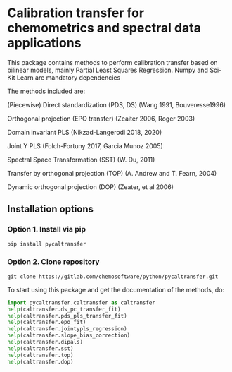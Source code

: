 # Calibration transfer for chemometrics and spectral data applications

This package contains methods to perform calibration transfer based on bilinear models, mainly Partial Least Squares Regression.
Numpy and Sci-Kit Learn are mandatory dependencies

The methods included are:

(Piecewise) Direct standardization (PDS, DS) (Wang 1991, Bouveresse1996)

Orthogonal projection (EPO transfer) (Zeaiter 2006, Roger 2003)

Domain invariant PLS (Nikzad-Langerodi 2018, 2020)

Joint Y PLS (Folch-Fortuny 2017, Garcia Munoz 2005)

Spectral Space Transformation (SST) (W. Du, 2011)

Transfer by orthogonal projection (TOP) (A. Andrew and T. Fearn, 2004)

Dynamic orthogonal projection (DOP) (Zeater, et al 2006)


## Installation options

### Option 1. Install via pip

```python
pip install pycaltransfer
```

### Option 2. Clone repository

```git
git clone https://gitlab.com/chemosoftware/python/pycaltransfer.git
```

To start using this package and get the documentation of the methods, do:

```python
import pycaltransfer.caltransfer as caltransfer
help(caltransfer.ds_pc_transfer_fit)
help(caltransfer.pds_pls_transfer_fit)
help(caltransfer.epo_fit)
help(caltransfer.jointypls_regression)
help(caltransfer.slope_bias_correction)
help(caltransfer.dipals)
help(caltransfer.sst)
help(caltransfer.top)
help(caltransfer.dop)
```
